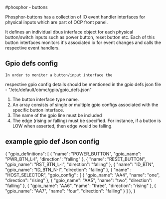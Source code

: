 #phosphor - buttons

Phosphor-buttons has a collection of IO event handler interfaces
for physical inputs which are part of OCP front panel.

It defines an individual dbus interface object for each physical
button/switch inputs such as power button, reset button etc.
Each of this button interfaces monitors it's associated io for event changes and calls
the respective event handlers.

## Gpio defs config
    In order to monitor a button/input interface the
respective gpio config details should be mentioned in the
gpio defs json file - "/etc/default/obmc/gpio/gpio_defs.json"

 1. The button interface type name.
 2. An array consists of single or multiple
    gpio configs associated with the specific button interface.
 3. The name of the gpio line must be included
 4. The edge (rising or falling) must be specified. For instance,
    if a button is LOW when asserted, then edge would be falling.

## example gpio def Json config

{
    "gpio_definitions": [
        {
            "name": "POWER_BUTTON",
            "gpio_name": "PWR_BTN_L-I",
            "direction": "falling"
        },
        {
            "name": "RESET_BUTTON",
            "gpio_name": "RST_BTN_L-I",
            "direction": "falling"
        },
        {
            "name": "ID_BTN",
            "gpio_name": "ID_BTN_N-I",
            "direction": "falling"
        },
        {
            "name" : "HOST_SELECTOR",
            "gpio_config" : [
            {
                "gpio_name": "AA4",
                "name": "one",
                "direction": "rising"
            },
            {
                "gpio_name": "AA5",
                "name": "two",
                "direction": "falling"
            },
            {
                "gpio_name": "AA6",
                "name": "three",
                "direction": "rising"
            },
            {
                "gpio_name": "AA7",
                "name": "four",
                "direction": "falling"
            }
            ]
        },
}
